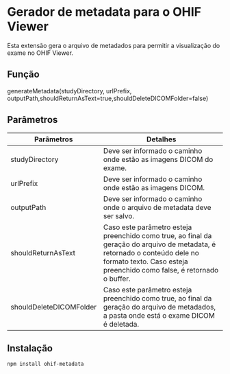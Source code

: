 # Gerador de metadata para o OHIF Viewer

Esta extensão gera o arquivo de metadados para permitir a visualização do exame no OHIF Viewer.

## Função

generateMetadata(studyDirectory, urlPrefix, outputPath,shouldReturnAsText=true,shouldDeleteDICOMFolder=false)

## Parâmetros

| Parâmetros | Detalhes |
| ------ | ------ |
| studyDirectory | Deve ser informado o caminho onde estão as imagens DICOM do exame. |
| urlPrefix | Deve ser informado o caminho onde estão as imagens DICOM. |
| outputPath | Deve ser informado o caminho onde o arquivo de metadata deve ser salvo. |
| shouldReturnAsText | Caso este parâmetro esteja preenchido como true, ao final da geração do arquivo de metadata, é retornado o conteúdo dele no formato texto. Caso esteja preenchido como false, é retornado o buffer. |
| shouldDeleteDICOMFolder | Caso este parâmetro esteja preenchido como true, ao final da geração do arquivo de metadados, a pasta onde está o exame DICOM é deletada. |

## Instalação

```sh
npm install ohif-metadata
```